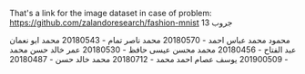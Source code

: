 That's a link for the image dataset in case of problem:
https://github.com/zalandoresearch/fashion-mnist
جروب 13

محمود محمد عباس احمد - 20180570
محمد ناصر تمام - 20180543
محمد ابو نعمان عبد الفتاح - 20180456
محمد محسن عيسى حافظ - 20180530
عمر خالد حسن محمد - 201900509
يوسف عصام احمد محمد - 20180712
محمد خالد حسن - 20180487
